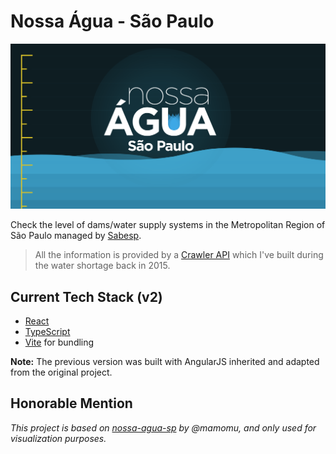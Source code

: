 # Nossa Água - São Paulo

![](./public/assets/images/facebook.png)

Check the level of dams/water supply systems in the Metropolitan Region of São Paulo managed by [Sabesp](https://mananciais.sabesp.com.br/Situacao).

> All the information is provided by a [Crawler API](https://github.com/rafaell-lycan/sabesp-mananciais-api) which I've built during the water shortage back in 2015.

## Current Tech Stack (v2)

- [React](https://reactjs.org/)
- [TypeScript](https://www.typescriptlang.org/)
- [Vite](https://vitejs.dev/) for bundling

**Note:** The previous version was built with AngularJS inherited and adapted from the original project.

## Honorable Mention

_This project is based on [nossa-agua-sp](https://github.com/mamomu/nossa-agua-sp) by @mamomu, and only used for visualization purposes._
